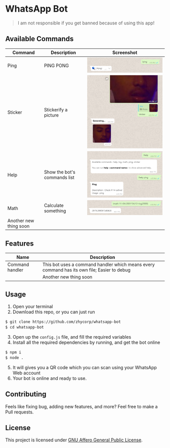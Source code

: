 # WhatsApp Bot

> I am not responsible if you get banned because of using this app!

## Available Commands
| Command | Description | Screenshot |
|------|-------------| --------------|
| Ping | PING PONG | ![Ping](https://raw.githubusercontent.com/shidoitsuka/wabot/master/assets/screenshot/ping.png) |
| Sticker | Stickerify a picture | ![Sticker](https://raw.githubusercontent.com/shidoitsuka/wabot/master/assets/screenshot/sticker.png) |
| Help | Show the bot's commands list | ![Help](https://raw.githubusercontent.com/shidoitsuka/wabot/master/assets/screenshot/help.png) |
| Math | Calculate something | ![Math](https://raw.githubusercontent.com/shidoitsuka/wabot/master/assets/screenshot/math.png) |
| Another new thing soon | | |

## Features
| Name | Description |
| ---- | ----------- |
| Command handler | This bot uses a command handler which means every command has its own file; Easier to debug |
| | Another new thing soon |

## Usage
1. Open your terminal
2. Download this repo, or you can just run
```sh
$ git clone https://github.com/zhycorp/whatsapp-bot
$ cd whatsapp-bot
```
3. Open up the `config.js` file, and fill the required variables
4. Install all the required dependencies by running, and get the bot online
```sh
$ npm i
$ node .
```
5. It will gives you a QR code which you can scan using your WhatsApp Web account
6. Your bot is online and ready to use.

## Contributing
Feels like fixing bug, adding new features, and more? Feel free to make a Pull requests.

## License
This project is licensed under [GNU Affero General Public License](https://www.gnu.org/licenses/agpl-3.0.en.html).